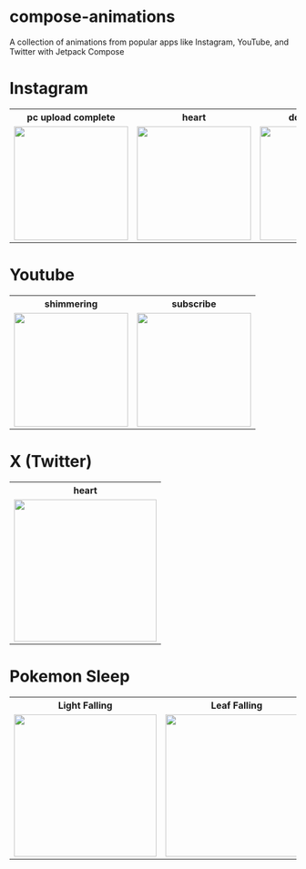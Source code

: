 # compose-animations
A collection of animations from popular apps like Instagram, YouTube, and Twitter with Jetpack Compose

# Instagram
<table>
  <th>pc upload complete</th>
  <th>heart</th>
  <th>dot indicator</th>
  <th>Live Heart</th>

  <tr>
    <td align="center"><img src = "https://github.com/user-attachments/assets/e9e452e5-3116-45b3-a701-6fbf08e9f463" width = "200"></td>
    <td align="center"><img src = "https://github.com/user-attachments/assets/027a7934-3121-4ebb-a25d-3c7106252863" width = "200"></td>
    <td align="center"><img src = "https://github.com/user-attachments/assets/b9b12e44-5201-4718-8bd7-74bf2e083a8c" width = "200"></td>
    <td align="center"><img src = "https://github.com/user-attachments/assets/4b8e630c-e4fe-4f8e-b927-ed28f481be37" width = "200"></td>
  </tr>

</table>

# Youtube

<table>
  <th>shimmering</th>
  <th>subscribe</th>
  
  <tr>
    <td align="center"><img src = "https://github.com/user-attachments/assets/3d35b704-d387-41b2-aa47-e17d447b314b" width = "200"></td>
    <td align="center"><img src = "https://github.com/user-attachments/assets/5664133e-1920-4760-8d0f-df2c7b468e43" width = "200"></td>
  </tr>

</table>

# X (Twitter)

<table>
  <th>heart</th>
  
  <tr>
    <td align="center"><img src = "https://github.com/user-attachments/assets/af59a028-b7cc-4e24-88a5-7bd62b5e557d" width = "250"></td>
  </tr>

</table>

# Pokemon Sleep


<table>
  <th>Light Falling</th>
  <th>Leaf Falling</th>
  <th>Bubble Floating Up</th>
  <th>Ripple Effect</th>
  
  <tr>
    <td align="center"><img src = "https://github.com/user-attachments/assets/7e172f1d-1934-475c-9adb-f58ca371eb28" width = "250"></td>
    <td align="center"><img src = "https://github.com/user-attachments/assets/70d75307-a0b8-4375-8a8f-8906b2912edb" width = "250"></td>
    <td align="center"><img src = "https://github.com/user-attachments/assets/ee0b5144-9d11-4236-a9c6-066e879787af" width = "250"></td>
    <td align="center"><img src = "https://github.com/user-attachments/assets/0b814129-8793-4ba7-b10f-4e241c79fe04" width = "250"></td>
  </tr>

</table>
